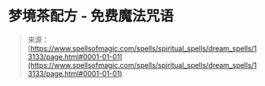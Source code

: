<!--yml

类别：未分类

日期：2024年06月12日 18:51:23

-->

# 梦境茶配方 - 免费魔法咒语

> 来源：[https://www.spellsofmagic.com/spells/spiritual_spells/dream_spells/13133/page.html#0001-01-01](https://www.spellsofmagic.com/spells/spiritual_spells/dream_spells/13133/page.html#0001-01-01)
